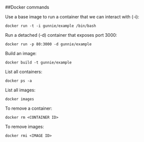 ##Docker commands

Use a base image to run a container that we can interact with (-i):

`docker run -t -i gunnie/example /bin/bash`

Run a detached (-d) container that exposes port 3000:

`docker run -p 80:3000 -d gunnie/example`

Build an image:

`docker build -t gunnie/example`

List all containers:

`docker ps -a`

List all images:

`docker images`

To remove a container:

`docker rm <CONTAINER ID>`

To remove images:

`docker rmi <IMAGE ID>`
